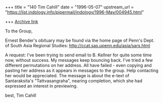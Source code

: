 +++
title = "140 Tim Cahill"
date = "1996-05-07"
upstream_url = "https://list.indology.info/pipermail/indology/1996-May/004945.html"

+++
[Archive link](https://list.indology.info/pipermail/indology/1996-May/004945.html)

To the Group,

   Ernest Bender's obituary may be found via the home page of Penn's 
Dept. of South Asia Regional Studies:
	http://ccat.sas.upenn.edu/asia/sars.html

   A request: I've been trying to send email to B. Kellner for quite some
time now, without success. My messages keep bouncing back. I've tried a
few different permutations on her address. All have failed - even copying
and pasting her address as it appears in messages to the group. Help
contacting her would be appreciated. The message is about the e-text of
Santaraksita's "Tattvasangraha", nearing completion, which she had 
expressed an interest in previewing. 

best, Tim Cahill







